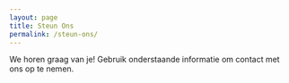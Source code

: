 ```yaml
---
layout: page
title: Steun Ons
permalink: /steun-ons/
---
```


We horen graag van je! Gebruik onderstaande informatie om contact met ons op te nemen.